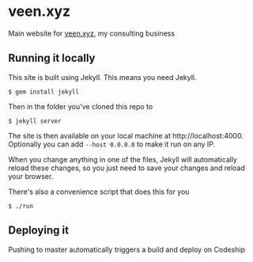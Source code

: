 # veen.xyz

Main website for [veen.xyz](https://veen.xyz), my consulting business

## Running it locally
This site is built using Jekyll. This means you need Jekyll.

    $ gem install jekyll

Then in the folder you've cloned this repo to

    $ jekyll server

The site is then available on your local machine at http://localhost:4000.
Optionally you can add `--host 0.0.0.0` to make it run on any IP.

When you change anything in one of the files, Jekyll will automatically reload
these changes, so you just need to save your changes and reload your browser.

There's also a convenience script that does this for you

    $ ./run

## Deploying it
Pushing to master automatically triggers a build and deploy on Codeship
